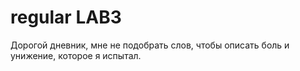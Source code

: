 # regular LAB3
Дорогой дневник, мне не подобрать слов, чтобы описать боль и унижение, которое я испытал.
